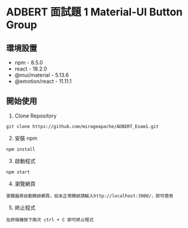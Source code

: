 # ADBERT 面試題 1 Material-UI Button Group

## 環境設置

- npm - 8.5.0
- react - 18.2.0
- @mui/material - 5.13.6
- @emotion/react - 11.11.1

## 開始使用

1. Clone Repository

```
git clone https://github.com/mirageapache/ADBERT_Exam1.git
```

2. 安裝 npm

```
npm install
```

3. 啟動程式

```
npm start
```

4. 瀏覽網頁

```
瀏覽器將自動開啟網頁，如未正常開啟請輸入http://localhost:3000/，即可使用
```

5. 終止程式

```
在終端機按下兩次 ctrl + C 即可終止程式
```

